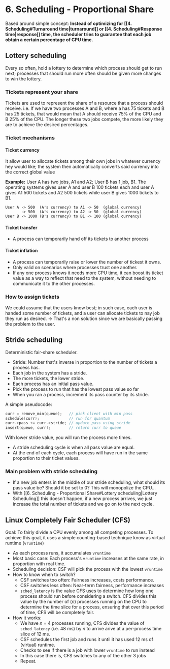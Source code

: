 # 6. Scheduling - Proportional Share
Based around simple concept: **Instead of optimizing for [[4. Scheduling#Turnaround time|turnaround]] or [[4. Scheduling#Response time|response]] time, the scheduler tries to guarantee that each job obtain a certain percentage of CPU time.**

## Lottery scheduling
Every so often, hold a lottery to determine which process should get to run next; processes that should run more often should be given more changes to win the lottery. 
### Tickets represent your share
Tickets are used to represent the share of a resource that a process should receive. i.e. If we have two processes A and B, where a has 75 tickets and B has 25 tickets, that would mean that A should receive 75% of the CPU and B 25% of the CPU. 
The longer these two jobs compete, the more likely they are to achieve the desired percentages.

### Ticket mechanisms 
#### Ticket currency
It allow user to allocate tickets among their own jobs in whatever currency hey would like; the system then automatically converts said currency into the correct global value

**Example:** User A has two jobs, A1 and A2; User B has 1 job, B1. The operating systems gives user A and user B 100 tickets each and user A gives A1 500 tickets and A2 500 tickets while user B gives 1000 tickets to B1.
```
User A -> 500  (A's currency) to A1 -> 50  (global currency)
       -> 500  (A's currency) to A2 -> 50  (global currency)
User B -> 1000 (B's currency) to B1 -> 100 (global currency)
```

#### Ticket transfer
- A process can temporarily hand off its tickets to another process
#### Ticket inflation
- A process can temporarily raise or lower the number of tickest it owns. 
- Only valid on scenarios where processes trust one another. 
- If any one process knows it needs more CPU time, it can boost its ticket value as a way to reflect that need to the system, without needing to communicate it to the other processes.
### How to assign tickets
We could assume that the users know best; in such case, each user is handed some number of tickets, and a user can allocate tickets to nay job they run as desired. 
-> That's a non solution since we are basically passing the problem to the user.

## Stride scheduling
Deterministic fair-share scheduler. 
- Stride: Number that's inverse in proportion to the number of tickets a process has.
- Each job in the system has a stride. 
- The more tickets, the lower stride. 
- Each process has an initial pass value. 
- Pick the process to run that has the lowest pass value so far
- When you ran a process, increment its pass counter by its stride.

A simple pseudocode: 
```C
curr = remove_min(queue);   // pick client with min pass
schedule(curr);             // run for quantum
curr->pass += curr->stride; // update pass using stride
insert(queue, curr);        // return curr to queue
```

With lower stride value, you will run the process more times. 
- A stride scheduling cycle is when all pass value are equal. 
- At the end of each cycle, each process will have run in the same proportion to their ticket values. 

### Main problem with stride scheduling
- If a new job enters in the middle of our stride scheduling, what should its pass value be? Should it be set to 0? This will monopolize the CPU...
- With [[6. Scheduling - Proportional Share#Lottery scheduling|Lottery Scheduling]] this doesn't happen, if a new process arrives, we just increase the total number of tickets and we go on to the next cycle. 

## Linux Completely Fair Scheduler (CFS)
Goal: To fairly divide a CPU evenly among all competing processes.
To achieve this goal, it uses a simple counting-based technique know as virtual runtime (`vruntime`)
- As each process runs, it accumulates `vruntime`
- Most basic case: Each process's `vruntime` increases at the same rate, in proportion with real time. 
- Scheduling decision: CSF will pick the process with the lowest `vruntime`
- How to know when to switch? 
	- CSF switches too often: Fairness increases, costs performance. 
	- CSF switches less often: Near-term fairness, performance increases 
	- `sched_latency` is the value CFS uses to determine how long one process should run before considering a switch. CFS divides this value by the number of (*n*) processes running on the CPU to determine the time slice for a process, ensuring that over this period of time, CFS will be completely fair. 
- How it works: 
	- We have *n* = 4 processes running, CFS divides the value of `sched_latency` (i.e. 48 ms) by *n*  to arrive arive at a per-process time slice of 12 ms. 
	- CSF schedules the first job and runs it until it has used 12 ms of (virtual) runtime.
	- Checks to see if there is a job with lower `vruntime` to run instead
	- In this case there is, CFS switches to any of the other 3 jobs 
	- Repeat. 